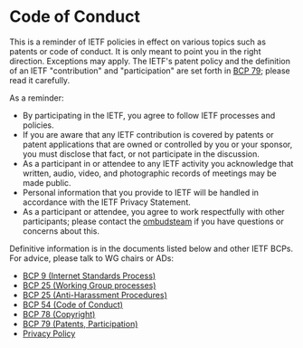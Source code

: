 # Code of Conduct

This is a reminder of IETF policies in effect on various topics such as patents
or code of conduct. It is only meant to point you in the right direction.
Exceptions may apply. The IETF's patent policy and the definition of an IETF
"contribution" and "participation" are set forth in
[BCP 79](https://www.rfc-editor.org/info/bcp79); please read it carefully.

As a reminder:
 * By participating in the IETF, you agree to follow IETF processes and
policies.
 * If you are aware that any IETF contribution is covered by patents or patent
applications that are owned or controlled by you or your sponsor, you must
disclose that fact, or not participate in the discussion.
 * As a participant in or attendee to any IETF activity you acknowledge that
written, audio, video, and photographic records of meetings may be made public.
 * Personal information that you provide to IETF will be handled in accordance
with the IETF Privacy Statement.
 * As a participant or attendee, you agree to work respectfully with other
participants; please contact the
[ombudsteam](https://www.ietf.org/contact/ombudsteam/) if you have questions
or concerns about this.

Definitive information is in the documents listed below and other IETF BCPs.
For advice, please talk to WG chairs or ADs:

* [BCP 9 (Internet Standards Process)](https://www.rfc-editor.org/info/bcp9)
* [BCP 25 (Working Group processes)](https://www.rfc-editor.org/info/bcp25)
* [BCP 25 (Anti-Harassment Procedures)](https://www.rfc-editor.org/info/bcp25)
* [BCP 54 (Code of Conduct)](https://www.rfc-editor.org/info/bcp54)
* [BCP 78 (Copyright)](https://www.rfc-editor.org/info/bcp78)
* [BCP 79 (Patents, Participation)](https://www.rfc-editor.org/info/bcp79)
* [Privacy Policy](https://www.ietf.org/privacy-policy/)
